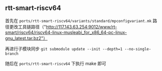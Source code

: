 ## rtt-smart-riscv64

首先在 `ports/rtt-smart-riscv64/variants/standard/mpconfigvariant.mk` 路径更改工具链路径（"http://117.143.63.254:9012/www/rt-smart/riscv64/riscv64-linux-musleabi_for_x86_64-pc-linux-gnu_latest.tar.bz2"）

再进行子模块同步 `git submodule update --init --depth=1 --no-single-branch`

随后在 `ports/rtt-smart-riscv64` 下执行 make 即可
